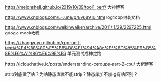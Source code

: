 https://melonshell.github.io/2019/10/09/tool1_perf/     大神博客



https://www.cnblogs.com/L-Lune/p/8968910.html log4cpp封装文档



https://www.cnblogs.com/welkinwalker/archive/2011/11/29/2267225.html  google mock教程



https://zhangyuyu.github.io/cpp-unit-test/#%E4%B8%80%E5%B8%B8%E7%94%A8c%E5%8D%95%E6%B5%8B%E6%A1%86%E6%9E%B6  单元测试成神之路



https://icloudnative.io/posts/understanding-cgroups-part-2-cpu/    大佬博客

strip到底做了啥？为啥静态库就不能strip？静态库加不加-g有啥区别？



